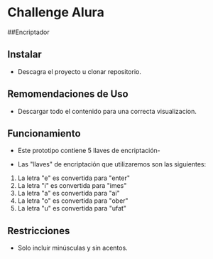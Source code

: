 # Challenge Alura
##Encriptador

## Instalar

- Descagra el proyecto u clonar repositorio.

## Remomendaciones de Uso

 - Descargar todo el contenido para una correcta visualizacion.

## Funcionamiento
 - Este prototipo contiene 5 llaves de encriptación-

 - Las "llaves" de encriptación que utilizaremos son las siguientes:

1. La letra "e" es convertida para "enter"
2. La letra "i" es convertida para "imes"
3. La letra "a" es convertida para "ai"
4. La letra "o" es convertida para "ober"
5. La letra "u" es convertida para "ufat"

## Restricciones

- Solo incluir minúsculas y sin acentos.
